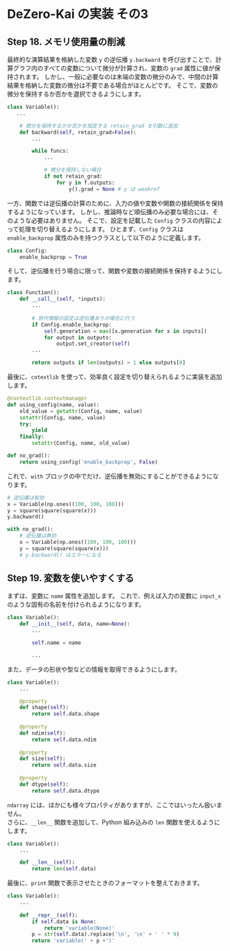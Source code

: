# DeZero-Kai の実装 その3

## Step 18. メモリ使用量の削減
最終的な演算結果を格納した変数 ```y``` の逆伝播 ```y.backward``` を呼び出すことで、計算グラフ内のすべての変数について微分が計算され、変数の ```grad``` 属性に値が保持されます。
しかし、一般に必要なのは末端の変数の微分のみで、中間の計算結果を格納した変数の微分は不要である場合がほとんどです。
そこで、変数の微分を保持するか否かを選択できるようにします。

```python
class Variable():
   ...

    # 微分を保持するかか否かを指定する retain_grad を引数に追加
    def backward(self, retain_grad=False):
        ...

        while funcs:
            ...

            # 微分を保持しない場合
            if not retain_grad:
                for y in f.outputs:
                    y().grad = None # y は weakref
```

一方、関数では逆伝播の計算のために、入力の値や変数や関数の接続関係を保持するようになっています。
しかし、推論時など順伝播のみ必要な場合には、そのような必要はありません。
そこで、設定を記載した ```Config``` クラスの内容によって処理を切り替えるようにします。
ひとまず、```Config``` クラスは ```enable_backprop``` 属性のみを持つクラスとして以下のように定義します。

```python
class Config:
    enable_backprop = True
```

そして、逆伝播を行う場合に限って、関数や変数の接続関係を保持するようにします。

```python
class Function():
    def __call__(self, *inputs):
        ...
        
        # 世代情報の設定は逆伝播ありの場合に行う
        if Config.enable_backprop:
            self.generation = max([x.generation for x in inputs])
            for output in outputs:
                output.set_creator(self)
        ...

        return outputs if len(outputs) > 1 else outputs[0]
```

最後に、```cotextlib``` を使って、効率良く設定を切り替えられるように実装を追加します。

```python
@contextlib.contextmanager
def using_config(name, value):
    old_value = getattr(Config, name, value)
    setattr(Config, name, value)
    try:
        yield
    finally:
        setattr(Config, name, old_value)

def no_grad():
    return using_config('enable_backprop', False)
```

これで、```with``` ブロックの中でだけ、逆伝播を無効にすることができるようになります。

```python
# 逆伝播は有効
x = Variable(np.ones((100, 100, 100)))
y = square(square(square(x)))
y.backward()

with no_grad():
    # 逆伝播は無効
    x = Variable(np.ones((100, 100, 100)))
    y = square(square(square(x)))
    # y.backward() はエラーになる
```

## Step 19. 変数を使いやすくする
まずは、変数に ```name``` 属性を追加します。
これで、例えば入力の変数に ```input_x``` のような固有の名前を付けられるようになります。

```python
class Variable():
    def __init__(self, data, name=None):
        ...

        self.name = name

        ...
```

また、データの形状や型などの情報を取得できるようにします。

```python
class Variable():
    ...

    @property
    def shape(self):
        return self.data.shape
    
    @property
    def ndim(self):
        return self.data.ndim
    
    @property
    def size(self):
        return self.data.size
    
    @property
    def dtype(self):
        return self.data.dtype
```

```ndarray``` には、ほかにも様々プロパティがありますが、ここではいったん扱いません。  
さらに、```__len__``` 関数を追加して、Python 組み込みの ```len``` 関数を使えるようにします。

```python
class Variable():
    ...

    def __len__(self):
        return len(self.data)
```

最後に、```print``` 関数で表示させたときのフォーマットを整えておきます。

```python
class Variable():
    ...
    
    def __repr__(self):
        if self.data is None:
            return 'variable(None)'
        p = str(self.data).replace('\n', '\n' + ' ' * 9)
        return 'variable(' + p +')'
```